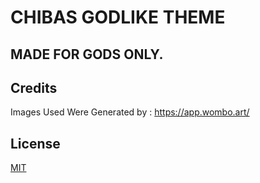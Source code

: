 # CHIBAS GODLIKE THEME
## MADE FOR GODS ONLY.

## Credits

Images Used Were Generated by : https://app.wombo.art/

## License

[MIT](LICENSE)
